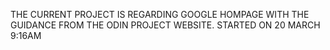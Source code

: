 THE CURRENT PROJECT IS REGARDING GOOGLE HOMPAGE WITH THE GUIDANCE FROM THE ODIN PROJECT WEBSITE.
STARTED ON 20 MARCH 9:16AM
